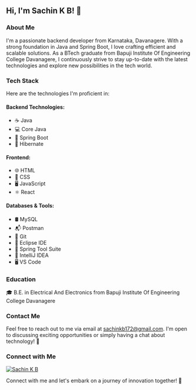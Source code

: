 ## Hi, I'm Sachin K B! 👋

### About Me
I'm a passionate backend developer from Karnataka, Davanagere. With a strong foundation in Java and Spring Boot, I love crafting efficient and scalable solutions. As a BTech graduate from Bapuji Institute Of Engineering College Davanagere, I continuously strive to stay up-to-date with the latest technologies and explore new possibilities in the tech world.

### Tech Stack
Here are the technologies I'm proficient in:

#### Backend Technologies:
- ☕ Java
- 💻 Core Java
- 🌱 Spring Boot
- 🌿 Hibernate

#### Frontend:
- 🌐 HTML
- 🎨 CSS
- 🖥️ JavaScript
- ⚛️ React

#### Databases & Tools:
- 🛢️ MySQL
- 📬 Postman
- 🐙 Git
- 🌌 Eclipse IDE
- 💼 Spring Tool Suite
- 🧩 IntelliJ IDEA
- 🖥️ VS Code

### Education

🎓 B.E. in Electrical And Electronics from Bapuji Institute Of Engineering College Davanagere

### Contact Me

Feel free to reach out to me via email at [sachinkb172@gmail.com](mailto:sachinkb172@gmail.com). I'm open to discussing exciting opportunities or simply having a chat about technology! 📩

### Connect with Me

[![Sachin K B](https://img.shields.io/badge/LinkedIn-blue?style=flat-square&logo=linkedin&logoColor=white&link=https://www.linkedin.com/in/sachinkb452000)](https://www.linkedin.com/in/sachinkb452000)

Connect with me and let's embark on a journey of innovation together! 🚀
